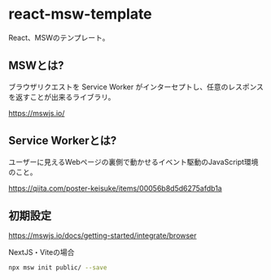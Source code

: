 # react-msw-template
React、MSWのテンプレート。

## MSWとは?
ブラウザリクエストを Service Worker がインターセプトし、任意のレスポンスを返すことが出来るライブラリ。

https://mswjs.io/

## Service Workerとは?
ユーザーに見えるWebページの裏側で動かせるイベント駆動のJavaScript環境のこと。

https://qiita.com/poster-keisuke/items/00056b8d5d6275afdb1a

## 初期設定
https://mswjs.io/docs/getting-started/integrate/browser

NextJS・Viteの場合

```sh
npx msw init public/ --save
```
